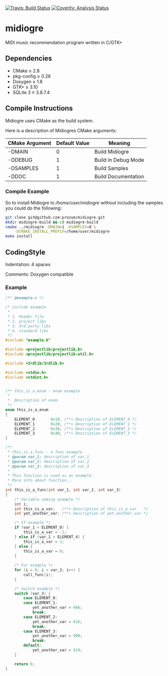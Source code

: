 [![Travis: Build Status](https://travis-ci.org/prozum/midiogre.svg?branch=master)](https://travis-ci.org/prozum/midiogre)
[![Coverity: Analysis Status](https://scan.coverity.com/projects/3450/badge.svg)](https://scan.coverity.com/projects/3450)

midiogre
========
MIDI music recommendation program written in C/GTK+

Dependencies
--------------------
- CMake		≥ 2.8
- pkg-config	≥ 0.26
- Doxygen	≥ 1.8
- GTK+		≥ 3.10
- SQLite 3  ≥ 3.8.7.4

Compile Instructions
--------------------
Midiogre uses CMake as the build system.

Here is a description of Midiogres CMake arguments:

CMake Argument  | Default Value | Meaning
-------------   | ------------- | -------------
-DMAIN          |       0       | Build Midiogre
-DDEBUG         |       1       | Build in Debug Mode
-DSAMPLES       |       1       | Build Samples
-DDOC           |       1       | Build Documentation

### Compile Example
So to install Midiogre to */home/user/midiogre* without including the samples you could do the following:

```bash
git clone git@github.com:prozum/midiogre.git 
mkdir midiogre-build && cd midiogre-build
cmake ../midiogre -DMAIN=1 -DSAMPLES=0 \
	-DCMAKE_INSTALL_PREFIX=/home/user/midiogre
make install
```

CodingStyle
--------------------
Indentation: 4 spaces

Comments: Doxygen compatible

### Example
```c
/** @example.c */

/* include example 
 * 
 * 1. header file
 * 2. project libs
 * 3. 3rd party libs
 * 4. standard libs
 */
#include "example.h"

#include <projectlib/projectlib.h>
#include <projectlib/projectlib-util.h>

#include <3rdlib/3rdlib.h>

#include <stdio.h>
#include <stdint.h>


/** this_is_a_enum - enum example
 *  
 *  Description of enum.
 */
enum this_is_a_enum
{
    ELEMENT_0       0x10, /**< Description of ELEMENT_0 */
    ELEMENT_1       0x20, /**< Description of ELEMENT_1 */
    ELEMENT_2       0x30, /**< Description of ELEMENT_2 */
    ELEMENT_3       0x40, /**< Description of ELEMENT_3 */
}

/**
 * this_is_a_func - a func example 
 * @param var_1: description of var_1
 * @param var_2: description of var_2
 * @param var_3: description of var_3
 *
 * This function is used as an example.
 * More info about function...
 */
int this_is_a_func(int var_1, int var_2, int var_3)
{
    /* Variable naming example */
    int i;
    int this_is_a_var;   /**< Description of this_is_a_var   */
    int yet_another_var; /**< Description of yet_another_var */

    /* If example */
    if (var_1 < ELEMENT_0) {
        this_is_a_var = -1;
    } else if (var_1 > ELEMENT_4) {
        this_is_a_var = 1;
    } else {
        this_is_a_var = 0;
    }
    
    /* For example */
    for (i = 0; i < var_2; i++) {
        call_func(i);
    }

    /* Switch example */
    switch (var_3) {
        case ELEMENT_0:
        case ELEMENT_1:
            yet_another_var = 666;
            break;
        case ELEMENT_2:
            yet_another_var = 616;
            break;
        case ELEMENT_3:
            yet_another_var = 999;
            break;
        default:
            yet_another_var = 919;
    }

    return 0;
}
```

